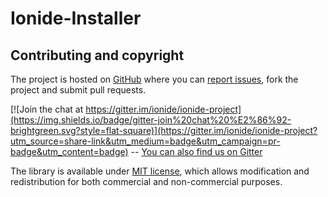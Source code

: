 # Ionide-Installer

## Contributing and copyright

The project is hosted on [GitHub](https://github.com/ionide/ionide-installer) where you can [report issues](https://github.com/ionide/ionide-installer/issues), fork
the project and submit pull requests.


[![Join the chat at https://gitter.im/ionide/ionide-project](https://img.shields.io/badge/gitter-join%20chat%20%E2%86%92-brightgreen.svg?style=flat-square)](https://gitter.im/ionide/ionide-project?utm_source=share-link&utm_medium=badge&utm_campaign=pr-badge&utm_content=badge) --  [You can also find us on Gitter](https://gitter.im/ionide/ionide-project)   

The library is available under [MIT license](https://github.com/ionide/ionide-installer/blob/master/LICENSE.md), which allows modification and
redistribution for both commercial and non-commercial purposes.
